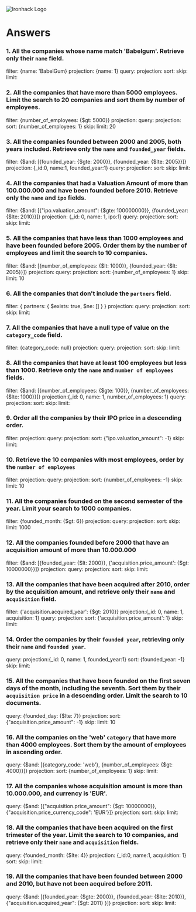 ![Ironhack Logo](https://i.imgur.com/1QgrNNw.png)

# Answers

### 1. All the companies whose name match 'Babelgum'. Retrieve only their `name` field.
filter: {name: 'BabelGum}
projection: {name: 1}
query: 
projection:
sort: 
skip: 
limit: 


### 2. All the companies that have more than 5000 employees. Limit the search to 20 companies and sort them by **number of employees**.

filter: {number_of_employees: {$gt: 5000}}
projection: 
query: 
projection:
sort: {number_of_employees: 1}
skip: 
limit: 20

### 3. All the companies founded between 2000 and 2005, both years included. Retrieve only the `name` and `founded_year` fields.

filter: {$and: [{founded_year: {$gte: 2000}}, {founded_year: {$lte: 2005}}]}
projection: {_id:0, name:1, founded_year:1}
query: 
projection:
sort: 
skip: 
limit: 

### 4. All the companies that had a Valuation Amount of more than 100.000.000 and have been founded before 2010. Retrieve only the `name` and `ipo` fields.

filter: {$and: [{"ipo.valuation_amount": {$gte: 100000000}}, {founded_year: {$lte: 2010}}]}
projection: {_id: 0, name: 1, ipo:1}
query: 
projection:
sort: 
skip: 
limit: 

### 5. All the companies that have less than 1000 employees and have been founded before 2005. Order them by the number of employees and limit the search to 10 companies.

filter: {$and: [{number_of_employees: {$lt: 1000}}, {founded_year: {$lt: 2005}}]}
projection:
query: 
projection:
sort: {number_of_employees: 1}
skip: 
limit: 10

### 6. All the companies that don't include the `partners` field.

filter: { partners: { $exists: true, $ne: [] } }
projection:
query: 
projection:
sort: 
skip: 
limit: 

### 7. All the companies that have a null type of value on the `category_code` field.

filter: {category_code: null}
projection:
query: 
projection:
sort: 
skip: 
limit: 

### 8. All the companies that have at least 100 employees but less than 1000. Retrieve only the `name` and `number of employees` fields.

filter: {$and: [{number_of_employees: {$gte: 100}}, {number_of_employees: {$lte: 1000}}]}
projection:{_id: 0, name: 1, number_of_employees: 1}
query: 
projection:
sort: 
skip: 
limit: 

### 9. Order all the companies by their IPO price in a descending order.

filter: 
projection:
query: 
projection:
sort: {"ipo.valuation_amount": -1}
skip: 
limit: 

### 10. Retrieve the 10 companies with most employees, order by the `number of employees`

filter: 
projection:
query: 
projection:
sort: {number_of_employees: -1}
skip: 
limit: 10

### 11. All the companies founded on the second semester of the year. Limit your search to 1000 companies.

filter: {founded_month: {$gt: 6}}
projection:
query: 
projection:
sort: 
skip: 
limit: 1000

### 12. All the companies founded before 2000 that have an acquisition amount of more than 10.000.000

filter: {$and: [{founded_year: {$lt: 2000}}, {'acquisition.price_amount': {$gt: 10000000}}]}
projection:
query: 
projection:
sort: 
skip: 
limit: 

### 13. All the companies that have been acquired after 2010, order by the acquisition amount, and retrieve only their `name` and `acquisition` field.

filter: {'acquisition.acquired_year': {$gt: 2010}}
projection:{_id: 0, name: 1, acquisition: 1}
query: 
projection:
sort: {'acquisition.price_amount': 1}
skip: 
limit: 

### 14. Order the companies by their `founded year`, retrieving only their `name` and `founded year`.

query: 
projection:{_id: 0, name: 1, founded_year:1}
sort: {founded_year: -1}
skip: 
limit: 

### 15. All the companies that have been founded on the first seven days of the month, including the seventh. Sort them by their `acquisition price` in a descending order. Limit the search to 10 documents.

query: {founded_day: {$lte: 7}}
projection:
sort: {"acquisition.price_amount": -1}
skip: 
limit: 10

### 16. All the companies on the 'web' `category` that have more than 4000 employees. Sort them by the amount of employees in ascending order.

query: {$and: [{category_code: 'web'}, {number_of_employees: {$gt: 4000}}]}
projection:
sort: {number_of_employees: 1}
skip: 
limit: 

### 17. All the companies whose acquisition amount is more than 10.000.000, and currency is 'EUR'.

query: {$and: [{"acquisition.price_amount": {$gt: 10000000}}, {"acquisition.price_currency_code": 'EUR'}]}
projection:
sort: 
skip: 
limit: 

### 18. All the companies that have been acquired on the first trimester of the year. Limit the search to 10 companies, and retrieve only their `name` and `acquisition` fields.

query: {founded_month: {$lte: 4}}
projection: {_id:0, name:1, acquisition: 1}
sort: 
skip: 
limit: 

### 19. All the companies that have been founded between 2000 and 2010, but have not been acquired before 2011.

query: {$and: [{founded_year: {$gte: 2000}}, {founded_year: {$lte: 2010}}, {"acquisition.acquired_year": {$gt: 2011} }]}
projection:
sort: 
skip: 
limit: 
